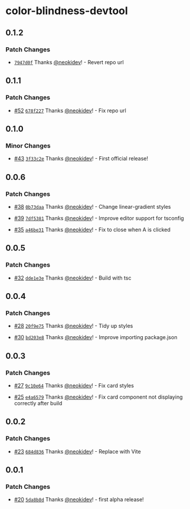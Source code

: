 # color-blindness-devtool

## 0.1.2

### Patch Changes

- [`7947d0f`](https://github.com/neokidev/color-blindness-devtool/commit/7947d0f5fb08598ee436d4398a4fedc34b688bf9) Thanks [@neokidev](https://github.com/neokidev)! - Revert repo url

## 0.1.1

### Patch Changes

- [#52](https://github.com/neokidev/color-blindness-devtool/pull/52) [`678f227`](https://github.com/neokidev/color-blindness-devtool/commit/678f2270c0551c3d5885a63c1115cb9cde810d70) Thanks [@neokidev](https://github.com/neokidev)! - Fix repo url

## 0.1.0

### Minor Changes

- [#43](https://github.com/neokidev/color-blindness-devtool/pull/43) [`3f33c2e`](https://github.com/neokidev/color-blindness-devtool/commit/3f33c2e229a721243a9f521accf57acb16ec3db6) Thanks [@neokidev](https://github.com/neokidev)! - First official release!

## 0.0.6

### Patch Changes

- [#38](https://github.com/neokidev/color-blindness-devtool/pull/38) [`0b73daa`](https://github.com/neokidev/color-blindness-devtool/commit/0b73daade770d6755bddd6cef0035cee937eca5d) Thanks [@neokidev](https://github.com/neokidev)! - Change linear-gradient styles

- [#39](https://github.com/neokidev/color-blindness-devtool/pull/39) [`7df5381`](https://github.com/neokidev/color-blindness-devtool/commit/7df5381be89b2875c68cf9d56c5be8b0d9463fe1) Thanks [@neokidev](https://github.com/neokidev)! - Improve editor support for tsconfig

- [#35](https://github.com/neokidev/color-blindness-devtool/pull/35) [`a46be31`](https://github.com/neokidev/color-blindness-devtool/commit/a46be31a5f135aed2cb7b91b397b8964cb2cf11f) Thanks [@neokidev](https://github.com/neokidev)! - Fix to close when A is clicked

## 0.0.5

### Patch Changes

- [#32](https://github.com/neokidev/color-blindness-devtool/pull/32) [`dde1e3e`](https://github.com/neokidev/color-blindness-devtool/commit/dde1e3e5279c9513f2e65949733a749cc2755175) Thanks [@neokidev](https://github.com/neokidev)! - Build with tsc

## 0.0.4

### Patch Changes

- [#28](https://github.com/neokidev/color-blindness-devtool/pull/28) [`20f9e75`](https://github.com/neokidev/color-blindness-devtool/commit/20f9e7542f04bc3606cc7b2a5b4c8020f568409c) Thanks [@neokidev](https://github.com/neokidev)! - Tidy up styles

- [#30](https://github.com/neokidev/color-blindness-devtool/pull/30) [`bd203e8`](https://github.com/neokidev/color-blindness-devtool/commit/bd203e8167ed5ffb9106add1f85a1f60332250c5) Thanks [@neokidev](https://github.com/neokidev)! - Improve importing package.json

## 0.0.3

### Patch Changes

- [#27](https://github.com/neokidev/color-blindness-devtool/pull/27) [`9c10e64`](https://github.com/neokidev/color-blindness-devtool/commit/9c10e647026fbc61facd993197cfd7b182d3743d) Thanks [@neokidev](https://github.com/neokidev)! - Fix card styles

- [#25](https://github.com/neokidev/color-blindness-devtool/pull/25) [`e4a6579`](https://github.com/neokidev/color-blindness-devtool/commit/e4a657931463cee451f8cf626232c5dc3cc9b3d6) Thanks [@neokidev](https://github.com/neokidev)! - Fix card component not displaying correctly after build

## 0.0.2

### Patch Changes

- [#23](https://github.com/neokidev/color-blindness-devtool/pull/23) [`684d836`](https://github.com/neokidev/color-blindness-devtool/commit/684d83665e3c231f71eba53b2bb8c1cd96fe3298) Thanks [@neokidev](https://github.com/neokidev)! - Replace with Vite

## 0.0.1

### Patch Changes

- [#20](https://github.com/neokidev/color-blindness-devtool/pull/20) [`5da8b8d`](https://github.com/neokidev/color-blindness-devtool/commit/5da8b8d4417368911064e857dfcad3eb33928ae0) Thanks [@neokidev](https://github.com/neokidev)! - first alpha release!
